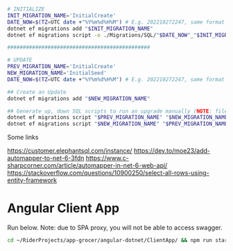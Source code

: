
```bash

# INITIALIZE
INIT_MIGRATION_NAME='InitialCreate'
DATE_NOW=$(TZ=UTC date +"%Y%m%d%H%M") # E.g. 202210272247, same format as migrations used for up.sql, down.sql
dotnet ef migrations add "$INIT_MIGRATION_NAME"
dotnet ef migrations script -o ./Migrations/SQL/"$DATE_NOW"_"$INIT_MIGRATION_NAME".up.sql

##############################################

# UPDATE
PREV_MIGRATION_NAME='InitialCreate'
NEW_MIGRATION_NAME='InitialSeed'
DATE_NOW=$(TZ=UTC date +"%Y%m%d%H%M") # E.g. 202210272247, same format as migrations used for up.sql, down.sql

## Create an Update
dotnet ef migrations add "$NEW_MIGRATION_NAME"

## Generate up, down SQL scripts to run an upgrade manually (NOTE: files may take a while to appear)
dotnet ef migrations script "$PREV_MIGRATION_NAME" "$NEW_MIGRATION_NAME" --verbose -o ./Migrations/SQL/"$DATE_NOW"_"$NEW_MIGRATION_NAME".up.sql
dotnet ef migrations script "$NEW_MIGRATION_NAME" "$PREV_MIGRATION_NAME" --verbose -o ./Migrations/SQL/"$DATE_NOW"_"$NEW_MIGRATION_NAME".down.sql


```

Some links

https://customer.elephantsql.com/instance/
https://dev.to/moe23/add-automapper-to-net-6-3fdn
https://www.c-sharpcorner.com/article/automapper-in-net-6-web-api/
https://stackoverflow.com/questions/10900250/select-all-rows-using-entity-framework


# Angular Client App

Run below. Note: due to SPA proxy, you will not be able to access swagger.
```bash
cd ~/RiderProjects/app-grocer/angular-dotnet/ClientApp/ && npm run start
```